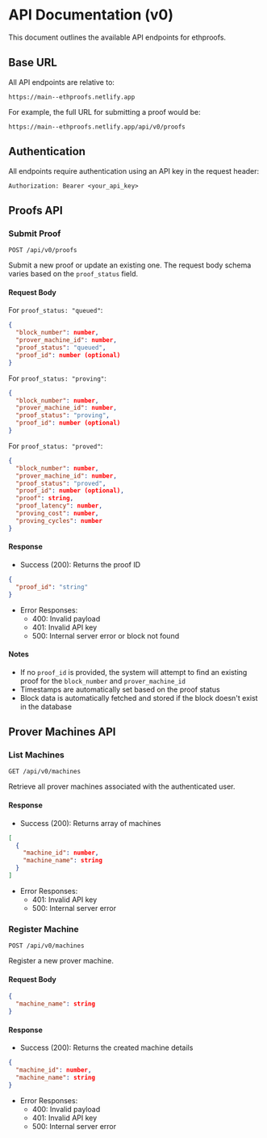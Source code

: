 # API Documentation (v0)

This document outlines the available API endpoints for ethproofs.

## Base URL

All API endpoints are relative to:

```
https://main--ethproofs.netlify.app
```

For example, the full URL for submitting a proof would be:

```
https://main--ethproofs.netlify.app/api/v0/proofs
```

## Authentication

All endpoints require authentication using an API key in the request header:

```http
Authorization: Bearer <your_api_key>
```

## Proofs API

### Submit Proof

`POST /api/v0/proofs`

Submit a new proof or update an existing one. The request body schema varies based on the `proof_status` field.

#### Request Body

For `proof_status: "queued"`:

```json
{
  "block_number": number,
  "prover_machine_id": number,
  "proof_status": "queued",
  "proof_id": number (optional)
}
```

For `proof_status: "proving"`:

```json
{
  "block_number": number,
  "prover_machine_id": number,
  "proof_status": "proving",
  "proof_id": number (optional)
}
```

For `proof_status: "proved"`:

```json
{
  "block_number": number,
  "prover_machine_id": number,
  "proof_status": "proved",
  "proof_id": number (optional),
  "proof": string,
  "proof_latency": number,
  "proving_cost": number,
  "proving_cycles": number
}
```

#### Response

- Success (200): Returns the proof ID

```json
{
  "proof_id": "string"
}
```

- Error Responses:
  - 400: Invalid payload
  - 401: Invalid API key
  - 500: Internal server error or block not found

#### Notes

- If no `proof_id` is provided, the system will attempt to find an existing proof for the `block_number` and `prover_machine_id`
- Timestamps are automatically set based on the proof status
- Block data is automatically fetched and stored if the block doesn't exist in the database

## Prover Machines API

### List Machines

`GET /api/v0/machines`

Retrieve all prover machines associated with the authenticated user.

#### Response

- Success (200): Returns array of machines

```json
[
  {
    "machine_id": number,
    "machine_name": string
  }
]
```

- Error Responses:
  - 401: Invalid API key
  - 500: Internal server error

### Register Machine

`POST /api/v0/machines`

Register a new prover machine.

#### Request Body

```json
{
  "machine_name": string
}
```

#### Response

- Success (200): Returns the created machine details

```json
{
  "machine_id": number,
  "machine_name": string
}
```

- Error Responses:
  - 400: Invalid payload
  - 401: Invalid API key
  - 500: Internal server error
